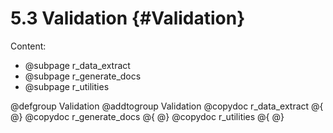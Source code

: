 # 5.3 Validation   {#Validation}

Content:

- @subpage r_data_extract
- @subpage r_generate_docs 
- @subpage r_utilities

@defgroup Validation
@addtogroup Validation
@copydoc r_data_extract
@{
@}
@copydoc r_generate_docs
@{
@}
@copydoc r_utilities
@{
@}